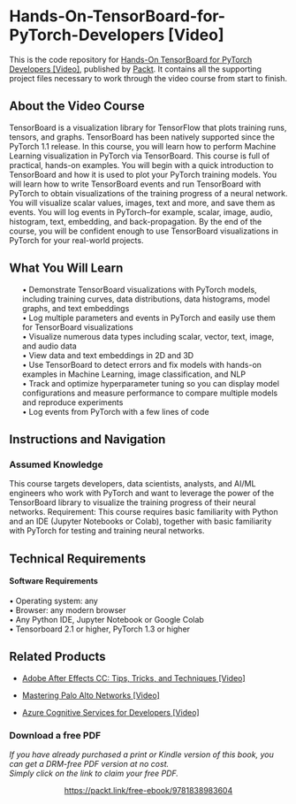 # Hands-On-TensorBoard-for-PyTorch-Developers [Video]
This is the code repository for [Hands-On TensorBoard for PyTorch Developers [Video]]( https://www.packtpub.com/data/hands-on-tensorboard-for-pytorch-developers-video), published by [Packt](https://www.packtpub.com/?utm_source=github ). It contains all the supporting project files necessary to work through the video course from start to finish.

## About the Video Course
TensorBoard is a visualization library for TensorFlow that plots training runs, tensors, and graphs. TensorBoard has been natively supported since the PyTorch 1.1 release. In this course, you will learn how to perform Machine Learning visualization in PyTorch via TensorBoard. This course is full of practical, hands-on examples. You will begin with a quick introduction to TensorBoard and how it is used to plot your PyTorch training models. You will learn how to write TensorBoard events and run TensorBoard with PyTorch to obtain visualizations of the training progress of a neural network. You will visualize scalar values, images, text and more, and save them as events. You will log events in PyTorch–for example, scalar, image, audio, histogram, text, embedding, and back-propagation.
By the end of the course, you will be confident enough to use TensorBoard visualizations in PyTorch for your real-world projects.<br/>

<H2>What You Will Learn</H2>
<DIV class>

<UL>
• Demonstrate TensorBoard visualizations with PyTorch models, including training curves, data distributions, data histograms, model graphs, and text embeddings<br/>
• Log multiple parameters and events in PyTorch and easily use them for TensorBoard visualizations<br/>
• Visualize numerous data types including scalar, vector, text, image, and audio data<br/>
• View data and text embeddings in 2D and 3D<br/>
• Use TensorBoard to detect errors and fix models with hands-on examples in Machine Learning, image classification, and NLP<br/>
• Track and optimize hyperparameter tuning so you can display model configurations and measure performance to compare multiple models   and reproduce experiments<br/>
• Log events from PyTorch with a few lines of code<br/>
</LI></UL></DIV>

## Instructions and Navigation
### Assumed Knowledge
This course targets developers, data scientists, analysts, and AI/ML engineers who work with PyTorch and want to leverage the power of the TensorBoard library to visualize the training progress of their neural networks.
Requirement: This course requires basic familiarity with Python and an IDE (Jupyter Notebooks or Colab), together with basic familiarity with PyTorch for testing and training neural networks.

## Technical Requirements <br/>
#### Software Requirements<br/>
• Operating system: any<br/>
• Browser: any modern browser<br/>
• Any Python IDE, Jupyter Notebook or Google Colab<br/>
• Tensorboard 2.1 or higher, PyTorch 1.3 or higher
<br/>

## Related Products
* [Adobe After Effects CC: Tips, Tricks, and Techniques [Video]](https://www.packtpub.com/business-other/adobe-after-effects-cc-tips-tricks-and-techniques-video)

* [Mastering Palo Alto Networks [Video]](https://www.packtpub.com/networking-and-servers/mastering-palo-alto-networks-video)

* [Azure Cognitive Services for Developers [Video]](https://www.packtpub.com/application-development/azure-cognitive-services-developers-video)
### Download a free PDF

 <i>If you have already purchased a print or Kindle version of this book, you can get a DRM-free PDF version at no cost.<br>Simply click on the link to claim your free PDF.</i>
<p align="center"> <a href="https://packt.link/free-ebook/9781838983604">https://packt.link/free-ebook/9781838983604 </a> </p>